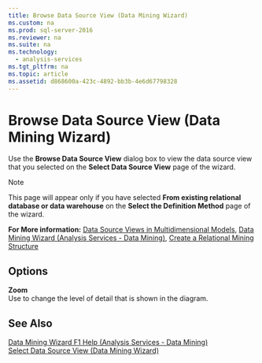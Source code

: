 ```yaml
---
title: Browse Data Source View (Data Mining Wizard)
ms.custom: na
ms.prod: sql-server-2016
ms.reviewer: na
ms.suite: na
ms.technology: 
  - analysis-services
ms.tgt_pltfrm: na
ms.topic: article
ms.assetid: d868600a-423c-4892-bb3b-4e6d67798328
---
```

# Browse Data Source View (Data Mining Wizard)
  Use the **Browse Data Source View** dialog box to view the data source view that you selected on the **Select Data Source View** page of the wizard.  
  
> [!NOTE]  
>  This page will appear only if you have selected **From existing relational database or data warehouse** on the **Select the Definition Method** page of the wizard.  
  
 **For More information:** [Data Source Views in Multidimensional Models](../../Topics\TopicNameNotContainA/Data-Source-Views-in-Multidimensional-Models.md), [Data Mining Wizard &#40;Analysis Services - Data Mining&#41;](../../Topics\TopicNameNotContainA/Data-Mining-Wizard--Analysis-Services---Data-Mining-.md), [Create a Relational Mining Structure](../../Topics\TopicNameContainA/Create-a-Relational-Mining-Structure.md)  
  
## Options  
 **Zoom**  
 Use to change the level of detail that is shown in the diagram.  
  
## See Also  
 [Data Mining Wizard F1 Help &#40;Analysis Services - Data Mining&#41;](../../Topics\TopicNameNotContainA/Data-Mining-Wizard-F1-Help--Analysis-Services---Data-Mining-.md)   
 [Select Data Source View &#40;Data Mining Wizard&#41;](../../Topics\TopicNameNotContainA/Select-Data-Source-View--Data-Mining-Wizard-.md)  
  
  